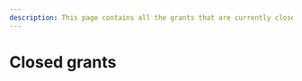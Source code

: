 ```yaml
---
description: This page contains all the grants that are currently closed for application.
---
```


# Closed grants


